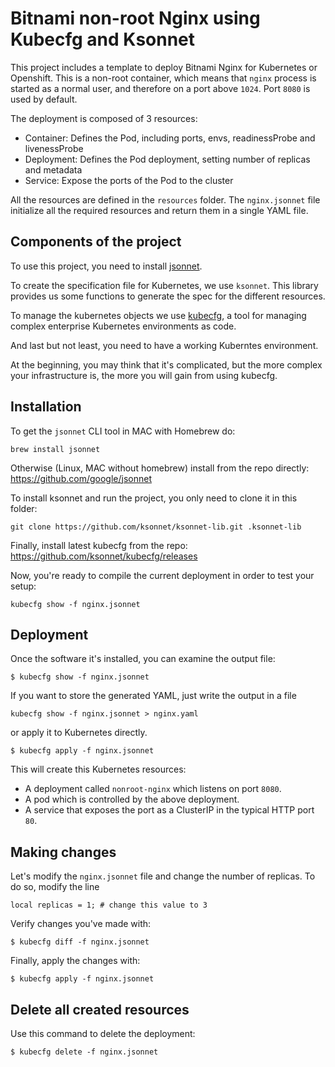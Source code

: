 # Bitnami non-root Nginx using Kubecfg and Ksonnet

This project includes a template to deploy Bitnami Nginx for Kubernetes or Openshift. 
This is a non-root container, which means that `nginx` process is started as a normal user, and therefore on a port above `1024`. Port `8080` is used by default.

The deployment is composed of  3 resources:

* Container: Defines the Pod, including ports, envs, readinessProbe and livenessProbe 
* Deployment: Defines the Pod deployment, setting number of replicas and metadata 
* Service: Expose the ports of the Pod to the cluster

All the resources are defined in the `resources` folder. The `nginx.jsonnet` file initialize all the required resources and return them in a single YAML file. 

## Components of the project

To use this project, you need to install [jsonnet](https://github.com/google/jsonnet/).

To create the specification file for Kubernetes, we use `ksonnet`. This library provides us some functions to generate the spec for the different resources.

To manage the kubernetes objects we use [kubecfg](https://github.com/ksonnet/kubecfg/), a tool for managing complex enterprise Kubernetes environments as code.

And last but not least, you need to have a working Kuberntes environment.

At the beginning, you may think that it's complicated, but the more complex your infrastructure is, the more you will gain from using kubecfg.

## Installation


To get the ```jsonnet``` CLI tool in MAC with Homebrew do:

```
brew install jsonnet
```
Otherwise (Linux, MAC without homebrew) install from the repo directly:
https://github.com/google/jsonnet

To install ksonnet and run the project, you only need to clone it in this folder:

```
git clone https://github.com/ksonnet/ksonnet-lib.git .ksonnet-lib
```

Finally, install latest kubecfg from the repo:
https://github.com/ksonnet/kubecfg/releases

Now, you're ready to compile the current deployment in order to test your setup:

```
kubecfg show -f nginx.jsonnet
```

## Deployment

Once the software it's installed, you can examine the output file:

```
$ kubecfg show -f nginx.jsonnet 
```

If you want to store the generated YAML, just write the output in a file

```
kubecfg show -f nginx.jsonnet > nginx.yaml
```
or apply it to Kubernetes directly.

```
$ kubecfg apply -f nginx.jsonnet 
```

This will create this Kubernetes resources:

- A deployment called `nonroot-nginx` which listens on port `8080`.
- A pod which is controlled by the above deployment.
- A service that exposes the port as a ClusterIP in the typical HTTP port `80`.

## Making changes 

Let's modify the `nginx.jsonnet` file and change the number of replicas. To do so, modify the line 

```
local replicas = 1; # change this value to 3 
```

Verify changes you've made with:

```
$ kubecfg diff -f nginx.jsonnet
```

Finally, apply the changes with:

```
$ kubecfg apply -f nginx.jsonnet
```

## Delete all created resources 

Use this command to delete the deployment:

```
$ kubecfg delete -f nginx.jsonnet
```
